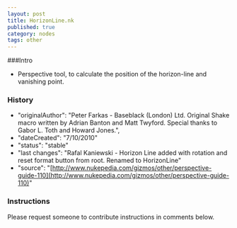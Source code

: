 ```yaml
---
layout: post
title: HorizonLine.nk
published: true
category: nodes
tags: other
---
```


###Intro
- Perspective tool, to calculate the position of the horizon-line and vanishing point.

### History
- "originalAuthor": "Peter Farkas - Baseblack (London) Ltd. Original Shake macro written by Adrian Banton and Matt Twyford. Special thanks to Gabor L. Toth and Howard Jones.",
- "dateCreated": "7/10/2010"
- "status": "stable"
- "last changes": "Rafal Kaniewski - Horizon Line added with rotation and reset format button from root. Renamed to HorizonLine"
- "source": "[http://www.nukepedia.com/gizmos/other/perspective-guide-110](http://www.nukepedia.com/gizmos/other/perspective-guide-110)"

### Instructions
Please request someone to contribute instructions in comments below.
